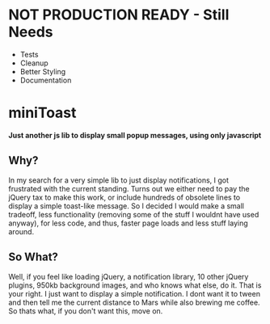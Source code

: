# NOT PRODUCTION READY - Still Needs

* Tests
* Cleanup
* Better Styling
* Documentation

# miniToast
**Just another js lib to display small popup messages, using only javascript**

## Why?

In my search for a very simple lib to just display notifications, I got frustrated with the current standing.
Turns out we either need to pay the jQuery tax to make this work, or include hundreds of obsolete lines to display a simple toast-like message.
So I decided I would make a small tradeoff, less functionality (removing some of the stuff I wouldnt have used anyway), for less code, and thus, faster page loads and less stuff laying around.

## So What?

Well, if you feel like loading jQuery, a notification library, 10 other jQuery plugins, 950kb background images, and who knows what else, do it. That is your right.
I just want to display a simple notification. I dont want it to tween and then tell me the current distance to Mars while also brewing me coffee.
So thats what, if you don't want this, move on.


